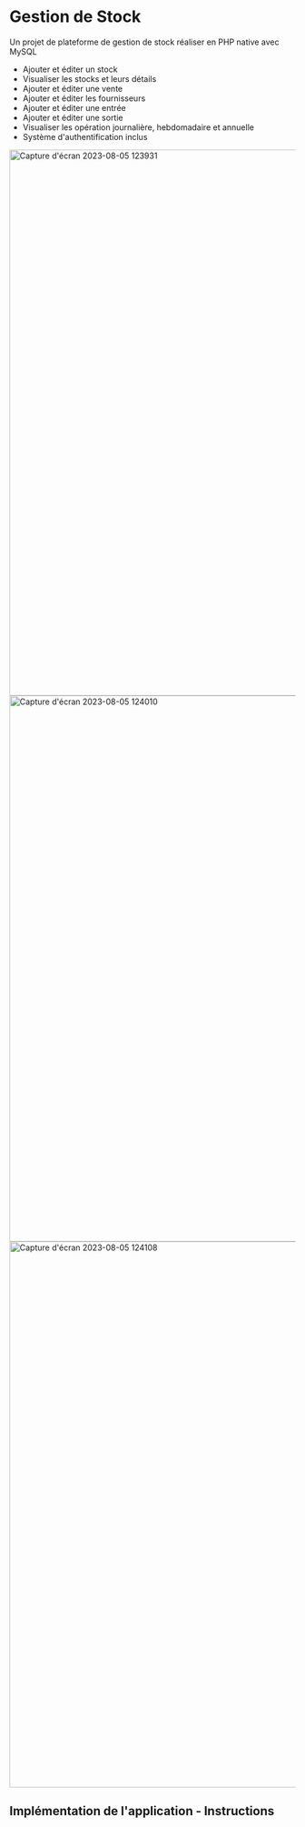 # Gestion de Stock
Un projet de plateforme de gestion de stock réaliser en PHP native avec MySQL

<ul>
  <li>Ajouter et éditer un stock</li>
  <li>Visualiser les stocks et leurs détails</li>
  <li>Ajouter et éditer une vente</li>
  <li>Ajouter et éditer les fournisseurs</li>
  <li>Ajouter et éditer une entrée</li>
  <li>Ajouter et éditer une sortie</li>
  <li>Visualiser les opération journalière, hebdomadaire et annuelle</li>
  <li>Système d'authentification inclus</li>
</ul>

<img width="960" alt="Capture d'écran 2023-08-05 123931" src="https://github.com/adechinanpascal/gestionstocks/assets/141645830/37c71d60-dab4-4bed-a682-8b15be5073dc">

<img width="960" alt="Capture d'écran 2023-08-05 124010" src="https://github.com/adechinanpascal/gestionstocks/assets/141645830/d3d68bd3-1213-4a86-932e-182633fca301">

<img width="960" alt="Capture d'écran 2023-08-05 124108" src="https://github.com/adechinanpascal/gestionstocks/assets/141645830/62f1e062-f946-44d8-9792-0a122fa754d0">

<h2>Implémentation de l'application - Instructions</h2>



